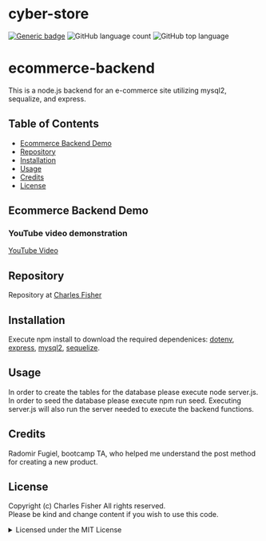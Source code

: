 # cyber-store

[![Generic badge](https://img.shields.io/badge/license-MIT-<COLOR>.svg)](#license)
![GitHub language count](https://img.shields.io/github/languages/count/cdfishe1/generate-readme)
![GitHub top language](https://img.shields.io/github/languages/top/cdfishe1/generate-readme)

# ecommerce-backend

This is a node.js backend for an e-commerce site utilizing mysql2, sequalize, and express.

## Table of Contents
* [Ecommerce Backend Demo](#ecommerce-backend-demo)
* [Repository](#repository)
* [Installation](#installation)
* [Usage](#usage)
* [Credits](#credits)
* [License](#license)

## Ecommerce Backend Demo

### YouTube video demonstration
[YouTube Video](https://youtu.be/V9Uxh-zEuZI)

## Repository

Repository at [Charles Fisher](https://github.com/cdfishe1/ecommerce-backend)

## Installation

Execute npm install to download the required dependenices: [dotenv](https://www.npmjs.com/package/dotenv), [express](https://www.npmjs.com/package/express), [mysql2](https://www.npmjs.com/package/mysql2), [sequelize](https://www.npmjs.com/package/sequelize).

## Usage

In order to create the tables for the database please execute node server.js. In order to seed the database please execute npm run seed. Executing server.js will also run the server needed to execute the backend functions.

## Credits

Radomir Fugiel, bootcamp TA, who helped me understand the post method for creating a new product.

## License

Copyright (c) Charles Fisher All rights reserved.<br>
Please be kind and change content if you wish to use this code.

<details><summary>Licensed under the MIT License</summary>

Copyright (c) 2021 - present | Charles Fisher

<blockquote>
Permission is hereby granted, free of charge, to any person obtaining a copy
of this software and associated documentation files (the "Software"), to deal
in the Software without restriction, including without limitation the rights
to use, copy, modify, merge, publish, distribute, sublicense, and/or sell
copies of the Software, and to permit persons to whom the Software is
furnished to do so, subject to the following conditions:

The above copyright notice and this permission notice shall be included in all
copies or substantial portions of the Software.

THE SOFTWARE IS PROVIDED "AS IS", WITHOUT WARRANTY OF ANY KIND, EXPRESS OR
IMPLIED, INCLUDING BUT NOT LIMITED TO THE WARRANTIES OF MERCHANTABILITY,
FITNESS FOR A PARTICULAR PURPOSE AND NONINFRINGEMENT. IN NO EVENT SHALL THE
AUTHORS OR COPYRIGHT HOLDERS BE LIABLE FOR ANY CLAIM, DAMAGES OR OTHER
LIABILITY, WHETHER IN AN ACTION OF CONTRACT, TORT OR OTHERWISE, ARISING FROM,
OUT OF OR IN CONNECTION WITH THE SOFTWARE OR THE USE OR OTHER DEALINGS IN THE
SOFTWARE.
</blockquote>
</details>
